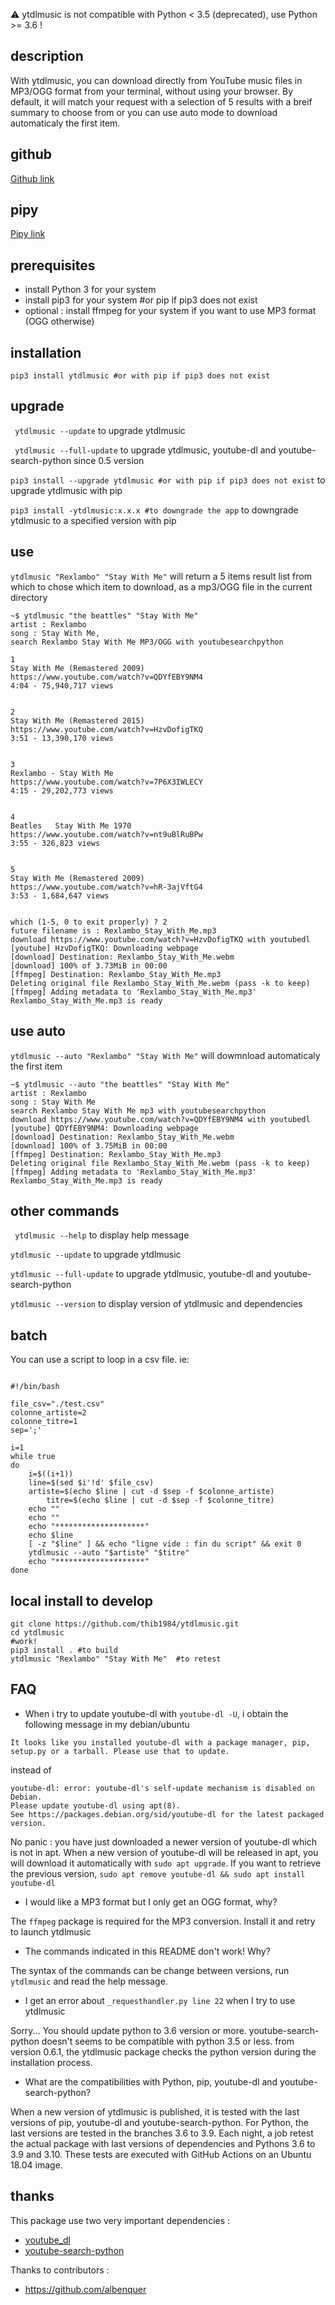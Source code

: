 :warning: ytdlmusic is not compatible with Python < 3.5 (deprecated), use Python >= 3.6 !


## description

With ytdlmusic, you can download directly from YouTube music files in MP3/OGG format from your terminal, without using your browser. 
By default, it will match your request with a selection of 5 results with a breif summary to choose from or you can use auto mode to download automaticaly the first item.  

## github

[Github link](https://github.com/thib1984/ytdlmusic/)

## pipy

[Pipy link](https://pypi.org/project/ytdlmusic/)

## prerequisites

- install Python 3 for your system
- install pip3 for your system #or pip if pip3 does not exist
- optional : install ffmpeg for your system if you want to use MP3 format (OGG otherwise)

## installation

``pip3 install ytdlmusic #or with pip if pip3 does not exist``

## upgrade

`` ytdlmusic --update`` to upgrade ytdlmusic

`` ytdlmusic --full-update`` to upgrade ytdlmusic, youtube-dl and youtube-search-python since 0.5 version

``pip3 install --upgrade ytdlmusic #or with pip if pip3 does not exist`` to upgrade ytdlmusic with pip

``pip3 install -ytdlmusic:x.x.x #to downgrade the app`` to downgrade ytdlmusic to a specified version with pip
## use

``ytdlmusic "Rexlambo" "Stay With Me"``
will return a 5 items result list from which to chose which item to download, as a mp3/OGG file in the current directory

```
~$ ytdlmusic "the beattles" "Stay With Me"
artist : Rexlambo
song : Stay With Me,
search Rexlambo Stay With Me MP3/OGG with youtubesearchpython

1
Stay With Me (Remastered 2009)
https://www.youtube.com/watch?v=QDYfEBY9NM4
4:04 - 75,940,717 views


2
Stay With Me (Remastered 2015)
https://www.youtube.com/watch?v=HzvDofigTKQ
3:51 - 13,390,170 views


3
Rexlambo - Stay With Me
https://www.youtube.com/watch?v=7P6X3IWLECY
4:15 - 29,202,773 views


4
Beatles   Stay With Me 1970
https://www.youtube.com/watch?v=nt9uBlRuBPw
3:55 - 326,823 views


5
Stay With Me (Remastered 2009)
https://www.youtube.com/watch?v=hR-3ajVftG4
3:53 - 1,684,647 views


which (1-5, 0 to exit properly) ? 2
future filename is : Rexlambo_Stay_With_Me.mp3
download https://www.youtube.com/watch?v=HzvDofigTKQ with youtubedl
[youtube] HzvDofigTKQ: Downloading webpage
[download] Destination: Rexlambo_Stay_With_Me.webm
[download] 100% of 3.73MiB in 00:00
[ffmpeg] Destination: Rexlambo_Stay_With_Me.mp3
Deleting original file Rexlambo_Stay_With_Me.webm (pass -k to keep)
[ffmpeg] Adding metadata to 'Rexlambo_Stay_With_Me.mp3'
Rexlambo_Stay_With_Me.mp3 is ready
````

## use auto

``ytdlmusic --auto "Rexlambo" "Stay With Me"`` 
will dowmnload automaticaly the first item

```
~$ ytdlmusic --auto "the beattles" "Stay With Me"
artist : Rexlambo
song : Stay With Me
search Rexlambo Stay With Me mp3 with youtubesearchpython
download https://www.youtube.com/watch?v=QDYfEBY9NM4 with youtubedl
[youtube] QDYfEBY9NM4: Downloading webpage
[download] Destination: Rexlambo_Stay_With_Me.webm
[download] 100% of 3.75MiB in 00:00
[ffmpeg] Destination: Rexlambo_Stay_With_Me.mp3
Deleting original file Rexlambo_Stay_With_Me.webm (pass -k to keep)
[ffmpeg] Adding metadata to 'Rexlambo_Stay_With_Me.mp3'
Rexlambo_Stay_With_Me.mp3 is ready
```

## other commands

`` ytdlmusic --help`` to display help message

`` ytdlmusic --update `` to upgrade ytdlmusic

`` ytdlmusic --full-update `` to upgrade ytdlmusic, youtube-dl and youtube-search-python

`` ytdlmusic --version `` to display version of ytdlmusic and dependencies
## batch

You can use a script to loop in a csv file. ie: 

```

#!/bin/bash

file_csv="./test.csv"
colonne_artiste=2
colonne_titre=1
sep=';'

i=1
while true
do
    i=$((i+1))
    line=$(sed $i'!d' $file_csv)
    artiste=$(echo $line | cut -d $sep -f $colonne_artiste)
        titre=$(echo $line | cut -d $sep -f $colonne_titre)
    echo ""
    echo ""
    echo "********************"
    echo $line
    [ -z "$line" ] && echo "ligne vide : fin du script" && exit 0
    ytdlmusic --auto "$artiste" "$titre"
    echo "********************"
done 

```

## local install to develop

```
git clone https://github.com/thib1984/ytdlmusic.git
cd ytdlmusic 
#work!
pip3 install . #to build
ytdlmusic "Rexlambo" "Stay With Me"  #to retest
``` 
 
## FAQ

- When i try to update youtube-dl with ``youtube-dl -U``, i obtain the following message in my debian/ubuntu

```
It looks like you installed youtube-dl with a package manager, pip, setup.py or a tarball. Please use that to update.
```

instead of 

```
youtube-dl: error: youtube-dl's self-update mechanism is disabled on Debian.
Please update youtube-dl using apt(8).
See https://packages.debian.org/sid/youtube-dl for the latest packaged version.
```

No panic : you have just downloaded a newer version of youtube-dl which is not in apt. When a new version of youtube-dl will be released in apt, you will download it automatically with ``sudo apt upgrade``. If you want to retrieve the previous version, ``sudo apt remove youtube-dl && sudo apt install youtube-dl``

- I would like a MP3 format but I only get an OGG format, why?

The ``ffmpeg`` package is required for the MP3 conversion. Install it and retry to launch ytdlmusic

- The commands indicated in this README don't work! Why?

The  syntax of the commands can be change between versions, run ``ytdlmusic`` and read the help message. 

- I get an error about ``_requesthandler.py line 22`` when I try to use ytdlmusic

Sorry... You should update python to 3.6 version or more. youtube-search-python doesn't seems to be compatible with python 3.5 or less. from version 0.6.1, the ytdlmusic package checks the python version during the installation process.

- What are the compatibilities with Python, pip, youtube-dl and youtube-search-python?

When a new version of ytdlmusic is published, it is tested with the last versions of pip, youtube-dl and youtube-search-python. For Python, the last versions are  tested in the branches 3.6 to 3.9. Each night, a job retest the actual package with last versions of dependencies and Pythons 3.6 to 3.9 and 3.10. These tests are executed with GitHub Actions on an Ubuntu 18.04 image.
## thanks

This package use two very important dependencies :
- [youtube_dl](https://pypi.org/project/youtube_dl/)
- [youtube-search-python](https://pypi.org/project/youtube-search-python/)

Thanks to contributors :

- https://github.com/albenquer
